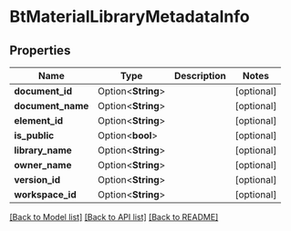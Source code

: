 # BtMaterialLibraryMetadataInfo

## Properties

Name | Type | Description | Notes
------------ | ------------- | ------------- | -------------
**document_id** | Option<**String**> |  | [optional]
**document_name** | Option<**String**> |  | [optional]
**element_id** | Option<**String**> |  | [optional]
**is_public** | Option<**bool**> |  | [optional]
**library_name** | Option<**String**> |  | [optional]
**owner_name** | Option<**String**> |  | [optional]
**version_id** | Option<**String**> |  | [optional]
**workspace_id** | Option<**String**> |  | [optional]

[[Back to Model list]](../README.md#documentation-for-models) [[Back to API list]](../README.md#documentation-for-api-endpoints) [[Back to README]](../README.md)


